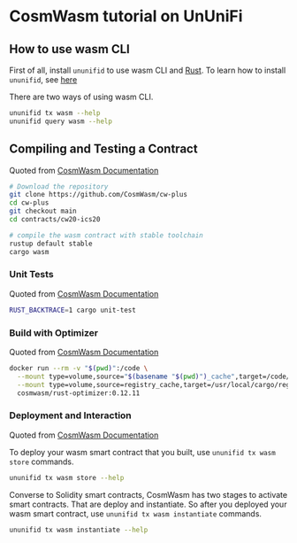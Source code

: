 # CosmWasm tutorial on UnUniFi

## How to use wasm CLI

First of all, install `ununifid` to use wasm CLI and [Rust](https://www.rust-lang.org/tools/install).
To learn how to install `ununifid`, see [here](../../cli/cli-introduction.md)

There are two ways of using wasm CLI.

```bash
ununifid tx wasm --help
ununifid query wasm --help
```

## Compiling and Testing a Contract

Quoted from [CosmWasm Documentation](https://docs.cosmwasm.com/docs/getting-started/compile-contract)

```bash
# Download the repository
git clone https://github.com/CosmWasm/cw-plus
cd cw-plus
git checkout main
cd contracts/cw20-ics20

# compile the wasm contract with stable toolchain
rustup default stable
cargo wasm
```

### Unit Tests

Quoted from [CosmWasm Documentation](https://docs.cosmwasm.com/docs/getting-started/compile-contract)

```bash
RUST_BACKTRACE=1 cargo unit-test
```

### Build with Optimizer

Quoted from [CosmWasm Documentation](https://docs.cosmwasm.com/docs/getting-started/compile-contract)

```bash
docker run --rm -v "$(pwd)":/code \
  --mount type=volume,source="$(basename "$(pwd)")_cache",target=/code/target \
  --mount type=volume,source=registry_cache,target=/usr/local/cargo/registry \
  cosmwasm/rust-optimizer:0.12.11
```

### Deployment and Interaction

Quoted from [CosmWasm Documentation](https://docs.cosmwasm.com/docs/getting-started/compile-contract)

To deploy your wasm smart contract that you built, use `ununifid tx wasm store` commands.

```bash
ununifid tx wasm store --help
```

Converse to Solidity smart contracts, CosmWasm has two stages to activate smart contracts. That are deploy and instantiate.
So after you deployed your wasm smart contract, use `ununifid tx wasm instantiate` commands.

```bash
ununifid tx wasm instantiate --help
```
